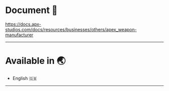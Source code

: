 # Document 📜

https://docs.apx-studios.com/docs/resources/businesses/others/apex_weapon-manufacturer

----------------------------------------------------------------------

# Available in 🌏

* English 🇬🇧

----------------------------------------------------------------------
